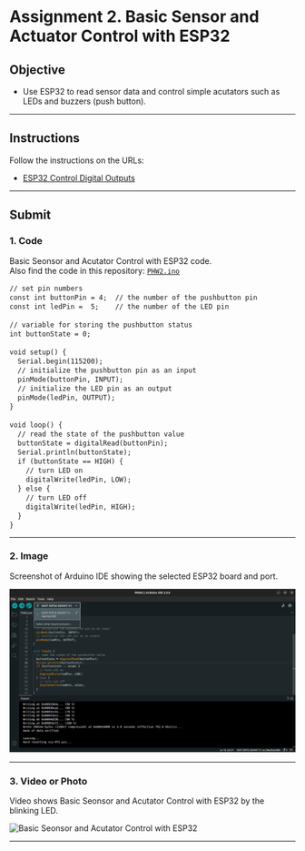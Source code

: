 # Assignment 2. Basic Sensor and Actuator Control with ESP32

## Objective

- Use ESP32 to read sensor data and control simple acutators such as LEDs and buzzers (push button).

---

## Instructions

Follow the instructions on the URLs:

- [ESP32 Control Digital Outputs](https://randomnerdtutorials.com/esp32-digital-inputs-outputs-arduino/)

---

## Submit

### 1. Code

Basic Seonsor and Acutator Control with ESP32 code.<br>
Also find the code in this repository: [`PHW2.ino`](./PHW2.ino)

```
// set pin numbers
const int buttonPin = 4;  // the number of the pushbutton pin
const int ledPin =  5;    // the number of the LED pin

// variable for storing the pushbutton status
int buttonState = 0;

void setup() {
  Serial.begin(115200);
  // initialize the pushbutton pin as an input
  pinMode(buttonPin, INPUT);
  // initialize the LED pin as an output
  pinMode(ledPin, OUTPUT);
}

void loop() {
  // read the state of the pushbutton value
  buttonState = digitalRead(buttonPin);
  Serial.println(buttonState);
  if (buttonState == HIGH) {
    // turn LED on
    digitalWrite(ledPin, LOW);
  } else {
    // turn LED off
    digitalWrite(ledPin, HIGH);
  }
}
```

---

### 2. Image

Screenshot of Arduino IDE showing the selected ESP32 board and port.

![Basic Seonsor and Acutator Control with ESP32](./result/HW2_result.png)

---

### 3. Video or Photo

Video shows Basic Seonsor and Acutator Control with ESP32 by the blinking LED.

![Basic Seonsor and Acutator Control with ESP32](./result/HW2_result.gif)

---
